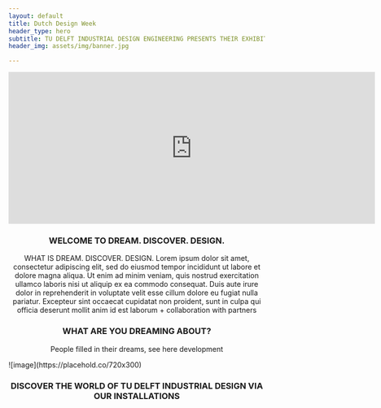 ```yaml
---
layout: default
title: Dutch Design Week
header_type: hero
subtitle: TU DELFT INDUSTRIAL DESIGN ENGINEERING PRESENTS THEIR EXHIBITION AT DUTCH DESIGN WEEK  // 21 – 29 OCTOBER 2023 AT AREA51 (BASEMENT)
header_img: assets/img/banner.jpg

---
```



<iframe width="720" height="299" src="https://www.youtube.com/embed/vRj83QN3yKI" title="TU Delft - BSc Industrieel Ontwerpen" frameborder="0" allow="accelerometer; autoplay; clipboard-write; encrypted-media; gyroscope; picture-in-picture; web-share" allowfullscreen></iframe>
<div align="center">
<h3>WELCOME TO DREAM. DISCOVER. DESIGN.  </h3>
WHAT IS DREAM. DISCOVER. DESIGN. Lorem ipsum dolor sit amet, consectetur adipiscing elit, sed do eiusmod tempor incididunt ut labore et dolore magna aliqua. Ut enim ad minim veniam, quis nostrud exercitation ullamco laboris nisi ut aliquip ex ea commodo consequat. Duis aute irure dolor in reprehenderit in voluptate velit esse cillum dolore eu fugiat nulla pariatur. Excepteur sint occaecat cupidatat non proident, sunt in culpa qui officia deserunt mollit anim id est laborum  + collaboration with partners  
</div>
<div align="center">
<h3>WHAT ARE YOU DREAMING ABOUT?  </h3>

People filled in their dreams, see here development
</div>
![image](https://placehold.co/720x300)

<div align="center">
<h3>DISCOVER THE WORLD OF TU DELFT INDUSTRIAL DESIGN VIA OUR INSTALLATIONS</h3>
</div>

